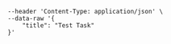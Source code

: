 ```curl -i --request POST 'http://localhost:8080/v1/tasks' \
--header 'Content-Type: application/json' \
--data-raw '{
    "title": "Test Task"
}'
```
